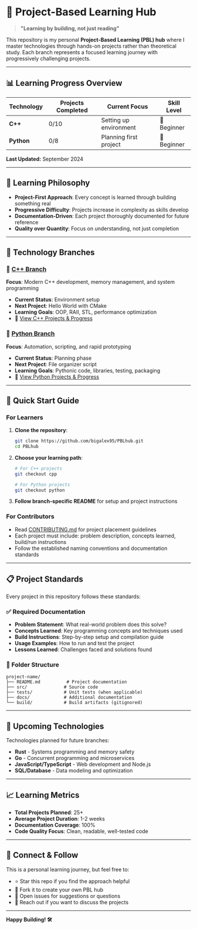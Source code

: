 # 🚀 Project-Based Learning Hub

> **"Learning by building, not just reading"**

This repository is my personal **Project-Based Learning (PBL) hub** where I master technologies through hands-on projects rather than theoretical study. Each branch represents a focused learning journey with progressively challenging projects.

---

## 📊 Learning Progress Overview

| Technology | Projects Completed | Current Focus          | Skill Level |
| ---------- | ------------------ | ---------------------- | ----------- |
| **C++**    | 0/10               | Setting up environment | 🌱 Beginner |
| **Python** | 0/8                | Planning first project | 🌱 Beginner |

**Last Updated:** September 2024

---

## 🎯 Learning Philosophy

- **Project-First Approach**: Every concept is learned through building something real
- **Progressive Difficulty**: Projects increase in complexity as skills develop
- **Documentation-Driven**: Each project thoroughly documented for future reference
- **Quality over Quantity**: Focus on understanding, not just completion

---

## 📂 Technology Branches

### 🔹 [C++ Branch](https://github.com/bigalex95/PBLhub/tree/cpp)

**Focus**: Modern C++ development, memory management, and system programming

- **Current Status**: Environment setup
- **Next Project**: Hello World with CMake
- **Learning Goals**: OOP, RAII, STL, performance optimization
- 📖 [View C++ Projects & Progress](https://github.com/bigalex95/PBLhub/blob/cpp/README.md)

### 🔹 [Python Branch](https://github.com/bigalex95/PBLhub/tree/python)

**Focus**: Automation, scripting, and rapid prototyping

- **Current Status**: Planning phase
- **Next Project**: File organizer script
- **Learning Goals**: Pythonic code, libraries, testing, packaging
- 📖 [View Python Projects & Progress](https://github.com/bigalex95/PBLhub/blob/python/README.md)

---

## 🚀 Quick Start Guide

### For Learners

1. **Clone the repository**:

   ```bash
   git clone https://github.com/bigalex95/PBLhub.git
   cd PBLhub
   ```

2. **Choose your learning path**:

   ```bash
   # For C++ projects
   git checkout cpp

   # For Python projects
   git checkout python
   ```

3. **Follow branch-specific README** for setup and project instructions

### For Contributors

- Read [CONTRIBUTING.md](./CONTRIBUTING.md) for project placement guidelines
- Each project must include: problem description, concepts learned, build/run instructions
- Follow the established naming conventions and documentation standards

---

## 📋 Project Standards

Every project in this repository follows these standards:

### ✅ Required Documentation

- **Problem Statement**: What real-world problem does this solve?
- **Concepts Learned**: Key programming concepts and techniques used
- **Build Instructions**: Step-by-step setup and compilation guide
- **Usage Examples**: How to run and test the project
- **Lessons Learned**: Challenges faced and solutions found

### 📁 Folder Structure

```
project-name/
├── README.md          # Project documentation
├── src/              # Source code
├── tests/            # Unit tests (when applicable)
├── docs/             # Additional documentation
└── build/            # Build artifacts (gitignored)
```

---

## 🎯 Upcoming Technologies

Technologies planned for future branches:

- **Rust** - Systems programming and memory safety
- **Go** - Concurrent programming and microservices
- **JavaScript/TypeScript** - Web development and Node.js
- **SQL/Database** - Data modeling and optimization

---

## 📈 Learning Metrics

- **Total Projects Planned**: 25+
- **Average Project Duration**: 1-2 weeks
- **Documentation Coverage**: 100%
- **Code Quality Focus**: Clean, readable, well-tested code

---

## 🤝 Connect & Follow

This is a personal learning journey, but feel free to:

- ⭐ Star this repo if you find the approach helpful
- 🍴 Fork it to create your own PBL hub
- 💬 Open issues for suggestions or questions
- 📧 Reach out if you want to discuss the projects

---

**Happy Building! 🛠️**
